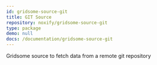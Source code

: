 ```yaml
---
id: gridsome-source-git
title: GIT Source
repository: noxify/gridsome-source-git
type: package
demo: null
docs: /documentation/gridsome-source-git
---
```


Gridsome source to fetch data from a remote git repository